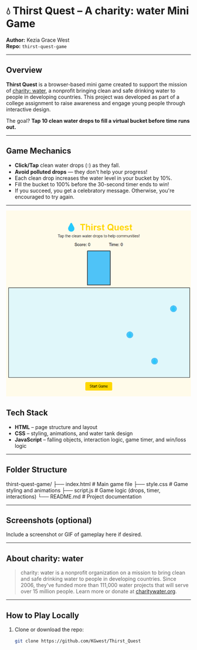 # 💧 Thirst Quest – A charity: water Mini Game

**Author:** Kezia Grace West  
**Repo:** `thirst-quest-game`

---

## Overview

**Thirst Quest** is a browser-based mini game created to support the mission of [charity: water](https://www.charitywater.org/), a nonprofit bringing clean and safe drinking water to people in developing countries. This project was developed as part of a college assignment to raise awareness and engage young people through interactive design.

The goal? **Tap 10 clean water drops to fill a virtual bucket before time runs out.**

---

## Game Mechanics

- **Click/Tap** clean water drops (💧) as they fall.
- **Avoid polluted drops** — they don't help your progress!
- Each clean drop increases the water level in your bucket by 10%.
- Fill the bucket to 100% before the 30-second timer ends to win!
- If you succeed, you get a celebratory message. Otherwise, you're encouraged to try again.

---

![alt text](image.png)

## Tech Stack

- **HTML** – page structure and layout
- **CSS** – styling, animations, and water tank design
- **JavaScript** – falling objects, interaction logic, game timer, and win/loss logic

---

## Folder Structure

thirst-quest-game/
├── index.html # Main game file
├── style.css # Game styling and animations
├── script.js # Game logic (drops, timer, interactions)
└── README.md # Project documentation

---

## Screenshots (optional)

Include a screenshot or GIF of gameplay here if desired.

---

## About charity: water

> charity: water is a nonprofit organization on a mission to bring clean and safe drinking water to people in developing countries. Since 2006, they've funded more than 111,000 water projects that will serve over 15 million people. Learn more or donate at [charitywater.org](https://www.charitywater.org).

---

## How to Play Locally

1. Clone or download the repo:
   ```bash
   git clone https://github.com/KGwest/Thirst_Quest